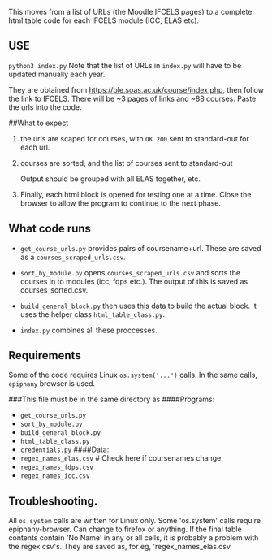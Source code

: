 This moves from a list of URLs (the Moodle IFCELS pages) to a complete html table code for each IFCELS module (ICC, ELAS etc).

## USE

   `python3 index.py`
    Note that the list of URLs in `index.py` will have to be updated manually each year.

They are obtained from https://ble.soas.ac.uk/course/index.php, then follow the link to IFCELS. There will be ~3 pages of links and ~88 courses.
Paste the urls into the code.

##What to expect
1. the urls are scaped for courses, with `OK 200` sent to standard-out for each url.

2. courses are sorted, and the list of courses sent to standard-out

    Output should be grouped with all ELAS together, etc.

3.  Finally, each html block is opened for testing one at a time. Close the browser to allow
the program to continue to the next phase.

## What code runs

- `get_course_urls.py` provides pairs of coursename+url. These are saved as a `courses_scraped_urls.csv`.
- `sort_by_module.py` opens `courses_scraped_urls.csv` and sorts the courses in to modules (icc, fdps etc.). The output of this is saved as courses_sorted.csv.
- `build_general_block.py` then uses this data to build the actual block. It uses the helper class `html_table_class.py`.

- `index.py` combines all these proccesses.

## Requirements

Some of the code requires Linux `os.system('...')` calls.
In the same calls, `epiphany` browser is used.

###This file must be in the same directory as
####Programs:

- `get_course_urls.py`
- `sort_by_module.py`
- `build_general_block.py`
- `html_table_class.py`
- `credentials.py`
####Data:
- `regex_names_elas.csv`  # Check here if coursenames change
- `regex_names_fdps.csv`
- `regex_names_icc.csv`

## Troubleshooting.
All `os.system` calls are written for Linux only.
    Some 'os.system' calls require epiphany-browser. Can change to firefox or anything.
    If the final table contents contain 'No Name' in any or all cells,
    it is probably a problem with the regex csv's. They are saved
    as, for eg, 'regex_names_elas.csv
